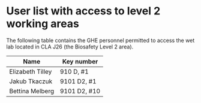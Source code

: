 # User list with access to level 2 working areas

The following table contains the GHE personnel permitted to access the wet lab located in CLA J26 (the Biosafety Level 2 area).

| Name             | Key number   |
| ---------------- |   ---------- |
| Elizabeth Tilley | 910 D, #1    |
| Jakub Tkaczuk    | 9101 D2, #1  |
| Bettina Melberg  | 9101 D2, #10 |
